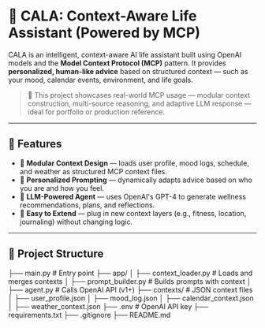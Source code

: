 # 🤖 CALA: Context-Aware Life Assistant (Powered by MCP)

CALA is an intelligent, context-aware AI life assistant built using OpenAI models and the **Model Context Protocol (MCP)** pattern. It provides **personalized, human-like advice** based on structured context — such as your mood, calendar events, environment, and life goals.

> 🧠 This project showcases real-world MCP usage — modular context construction, multi-source reasoning, and adaptive LLM response — ideal for portfolio or production reference.

---

## 🚀 Features

- 🧩 **Modular Context Design** — loads user profile, mood logs, schedule, and weather as structured MCP context files.
- 🎯 **Personalized Prompting** — dynamically adapts advice based on who you are and how you feel.
- 🧠 **LLM-Powered Agent** — uses OpenAI's GPT-4 to generate wellness recommendations, plans, and reflections.
- 🧪 **Easy to Extend** — plug in new context layers (e.g., fitness, location, journaling) without changing logic.

---

## 🧱 Project Structure

├── main.py # Entry point
├── app/
│ ├── context_loader.py # Loads and merges contexts
│ ├── prompt_builder.py # Builds prompts with context
│ ├── agent.py # Calls OpenAI API (v1+)
├── contexts/ # JSON context files
│ ├── user_profile.json
│ ├── mood_log.json
│ ├── calendar_context.json
│ ├── weather_context.json
├── .env # OpenAI API key
├── requirements.txt
├── .gitignore
├── README.md